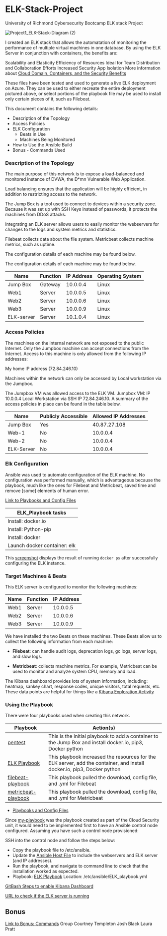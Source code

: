 # ELK-Stack-Project
University of RIchmond Cybersecurity Bootcamp ELK stack Project

![Project1_ELK-Stack-Diagram (2)](https://user-images.githubusercontent.com/86531330/135138057-96071aa4-23d6-4e23-bf85-5014dcf51638.jpg)


I created an ELK stack that allows the automatation of monitoring the performance of multiple virtual machines in one database. By using the ELK Server in conjunction with containers, the benefits are:

Scalability and Elasticity
Efficiency of Resources
Ideal for Team Distribution and Collaboration Efforts
Increased Security
App Isolation
More information about [Cloud Domain, Containers, and the Security Benefits](https://github.com/cltempleton1127/ELK-Stack-Project/blob/main/Additional%20Resources/Interview%20Question%20about%20Containers.md)

These files have been tested and used to generate a live ELK deployment on Azure. They can be used to either recreate the entire deployment pictured above, or select portions of the playbook file may be used to install only certain pieces of it, such as Filebeat.

This document contains the following details:
- Description of the Topology
- Access Policies
- ELK Configuration
  - Beats in Use
  - Machines Being Monitored
- How to Use the Ansible Build
- Bonus - Commands Used

### Description of the Topology
The main purpose of this network is to expose a load-balanced and monitored instance of DVWA, the D*mn Vulnerable Web Application.

Load balancing ensures that the application will be highly efficient, in addition to restricting access to the network.

The Jump Box is a tool used to connect to devices within a security zone. Because it was set up with SSH Keys instead of passwords, it protects the machines from DDoS attacks.

Integrating an ELK server allows users to easily monitor the webservers for changes to the logs and system metrics and statistics.

Filebeat collects data about the file system. Metricbeat collects machine metrics, such as uptime.

The configuration details of each machine may be found below.

The configuration details of each machine may be found below.

| Name     | Function | IP Address | Operating System |
|----------|----------|------------|------------------|
| Jump Box | Gateway  | 10.0.0.4   | Linux            |
| Web1    | Server   | 10.0.0.5   | Linux            |
| Web2    | Server   | 10.0.0.6   | Linux            |
|Web3      | Server   | 10.0.0.9   | Linux            |
|ELK-server| Server   | 10.1.0.4   | Linux            |

### Access Policies

The machines on the internal network are not exposed to the public Internet. Only the Jumpbox machine can accept connections from the Internet. Access to this machine is only allowed from the following IP addresses:

My home IP address (72.84.246.10)

Machines within the network can only be accessed by Local workstation via the Jumpbox.

The Jumpbox VM was allowed access to the ELK VM. Jumpbox VM: IP 10.0.0.4 Local Workstation via SSH IP 72.84.246.10. A summary of the access policies in place can be found in the table below.

|   Name   | Publicly Accessible | Allowed IP Addresses  |
|----------|---------------------|-----------------------|
| Jump Box |        Yes           |      40.87.27.108     |
|   Web-1  |        No           |10.0.0.4|
|   Web-2  |        No           |10.0.0.4|
|ELK-Server|        No           |10.0.0.4|


### Elk Configuration

Ansible was used to automate configuration of the ELK machine. No configuration was performed manually, which is advantageous because the playbook, much like the ones for Filebeat and Metricbeat, saved time and remove [some] elements of human error.  

[Link to Playbooks and Config Files](https://github.com/cltempleton1127/ELK-Stack-Project/blob/main/Ansible)

|ELK_Playbook tasks    |
|----------|
| Install: docker.io |
| Install: Python-pip  |
| Install: docker |
|Launch docker container: elk|

This [screenshot](https://github.com/joshblack07/UR-Cyber-Security-ELK-Stack-Project/blob/main/Linux/docker%20elk%20sebp_elk_761.PNG) displays the result of running `docker ps` after successfully configuring the ELK instance.

### Target Machines & Beats

This ELK server is configured to monitor the following machines:

| Name     | Function | IP Address |
|----------|----------|------------|
| Web1    | Server   | 10.0.0.5   |
| Web2    | Server   | 10.0.0.6   |
| Web3    | Server   | 10.0.0.9   |

We have installed the two Beats on these machines.  These Beats allow us to collect the following information from each machine:

- **Filebeat**: can handle audit logs, deprecation logs, gc logs, server logs, and slow logs. 

- **Metricbeat**: collects machine metrics. For example, Metricbeat can be used to monitor and analyze system CPU, memory and load.

The Kibana dashboard provides lots of system information, including: heatmap, sankey chart, response codes, unique visitors, total requests, etc. 
These data points are helpful for things like a [Kibana Exploration Activity](https://github.com/joshblack07/UR-Cyber-Security-ELK-Stack-Project/blob/main/Additional%20Resources/Kibana%20Exploration.docx)

### Using the Playbook

There were four playbooks used when creating this network.  

| Playbook     | Action(s) |
|----------|----------|
| [pentest](https://github.com/cltempleton1127/ELK-Stack-Project/blob/main/Ansible/pentest.yml) | This is the initial playbook to add a container to the Jump Box and install docker.io, pip3, Docker python | 
| [ELK Playbook](https://github.com/cltempleton1127/ELK-Stack-Project/blob/main/Ansible/ELK-playbook.yml) | This playbook increased the resources for the ELK server, add the container, and install docker.io, pip3, Docker python  | 
| [filebeat-playbook](https://github.com/joshblack07/UR-Cyber-Security-ELK-Stack-Project/blob/main/Ansible/filebeat-playbook.txt) | This playbook pulled the download, config file, and .yml for Filebeat | 
| [metricbeat-playbook](https://github.com/joshblack07/UR-Cyber-Security-ELK-Stack-Project/blob/main/Ansible/metricbeat-playbook.txt) | This playbook pulled the download, config file, and .yml for Metricbeat  | 

  - [Playbooks and Config Files](https://github.com/joshblack07/UR-Cyber-Security-ELK-Stack-Project/tree/main/Ansible)
  
Since [my-playbook](https://github.com/joshblack07/UR-Cyber-Security-ELK-Stack-Project/blob/main/Ansible/my-playbook.txt) was the playbook created as part of the Cloud Security unit, it would need to be implemented first to have an Ansible control node configured. Assuming you have such a control node provisioned:

SSH into the control node and follow the steps below:

- Copy the playbook file to /etc/ansible.
- Update the [Ansible Host File](https://github.com/joshblack07/UR-Cyber-Security-ELK-Stack-Project/blob/main/Ansible/hosts.txt) to include the webservers and ELK server (and IP addresses).
- Run the playbook, and navigate to command line to check that the installation worked as expected.
- Playbook: [ELK Playbook](https://github.com/joshblack07/UR-Cyber-Security-ELK-Stack-Project/blob/main/Ansible/ELK_Playbook.txt) Location: /etc/ansible/ELK_playbook.yml


[GitBash Steps to enable Kibana Dashboard](https://github.com/joshblack07/UR-Cyber-Security-ELK-Stack-Project/blob/main/Linux/GitBash%20Steps.md)

[URL to check if the ELK server is running](http://13.83.81.121:5601/app/kibana)

## Bonus
[Link to Bonus: Commands](https://github.com/joshblack07/UR-Cyber-Security-ELK-Stack-Project/blob/main/Linux/Bonus.md)
Group
Courtney Templeton
Josh Black
Laura Pratt
